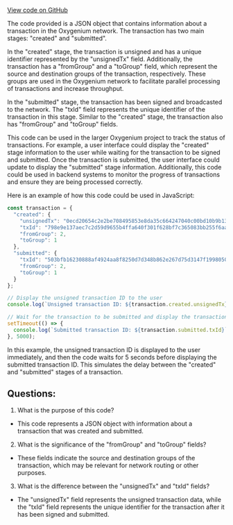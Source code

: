 [View code on GitHub](https://github.com/oxygenium/oxygenium-web3/packages/web3/src/fixtures/transaction.json)

The code provided is a JSON object that contains information about a transaction in the Oxygenium network. The transaction has two main stages: "created" and "submitted". 

In the "created" stage, the transaction is unsigned and has a unique identifier represented by the "unsignedTx" field. Additionally, the transaction has a "fromGroup" and a "toGroup" field, which represent the source and destination groups of the transaction, respectively. These groups are used in the Oxygenium network to facilitate parallel processing of transactions and increase throughput.

In the "submitted" stage, the transaction has been signed and broadcasted to the network. The "txId" field represents the unique identifier of the transaction in this stage. Similar to the "created" stage, the transaction also has "fromGroup" and "toGroup" fields.

This code can be used in the larger Oxygenium project to track the status of transactions. For example, a user interface could display the "created" stage information to the user while waiting for the transaction to be signed and submitted. Once the transaction is submitted, the user interface could update to display the "submitted" stage information. Additionally, this code could be used in backend systems to monitor the progress of transactions and ensure they are being processed correctly.

Here is an example of how this code could be used in JavaScript:

```javascript
const transaction = {
  "created": {
    "unsignedTx": "0ecd20654c2e2be708495853e8da35c664247040c00bd10b9b13",
    "txId": "798e9e137aec7c2d59d9655b4ffa640f301f628bf7c365083bb255f6aa5f89ef",
    "fromGroup": 2,
    "toGroup": 1
  },
  "submitted": {
    "txId": "503bfb16230888af4924aa8f8250d7d348b862e267d75d3147f1998050b6da69",
    "fromGroup": 2,
    "toGroup": 1
  }
};

// Display the unsigned transaction ID to the user
console.log(`Unsigned transaction ID: ${transaction.created.unsignedTx}`);

// Wait for the transaction to be submitted and display the transaction ID
setTimeout(() => {
  console.log(`Submitted transaction ID: ${transaction.submitted.txId}`);
}, 5000);
``` 

In this example, the unsigned transaction ID is displayed to the user immediately, and then the code waits for 5 seconds before displaying the submitted transaction ID. This simulates the delay between the "created" and "submitted" stages of a transaction.
## Questions: 
 1. What is the purpose of this code?
- This code represents a JSON object with information about a transaction that was created and submitted.

2. What is the significance of the "fromGroup" and "toGroup" fields?
- These fields indicate the source and destination groups of the transaction, which may be relevant for network routing or other purposes.

3. What is the difference between the "unsignedTx" and "txId" fields?
- The "unsignedTx" field represents the unsigned transaction data, while the "txId" field represents the unique identifier for the transaction after it has been signed and submitted.